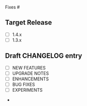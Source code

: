 <!--

Describe in detail the changes you are proposing, and the rationale.

-->

<!--

Link any GitHub issues to be fixed by this PR, and add references to
prior related PRs.

-->

Fixes #

## Target Release

<!--

If targeting the next patch release, use the appropriate x.y-backport
label to enable the backport bot.

In normal circumstances we only target changes at the upcoming minor
release, or as a patch to the current minor version. If you need to
port a security fix to an older release, highlight this here.

-->

- [ ] 1.4.x
- [ ] 1.3.x

## Draft CHANGELOG entry

<!--

Choose a category:

-->

- [ ] NEW FEATURES
- [ ] UPGRADE NOTES
- [ ] ENHANCEMENTS
- [ ] BUG FIXES
- [ ] EXPERIMENTS

<!--

Write a short description of the user-facing change. Examples:

- `terraform show -json`: Fixed crash with sensitive set values.
- When rendering a diff, Terraform now quotes the name of any object attribute whose string representation is not a valid identifier.
- The local token configuration in the cloud and remote backend now has higher priority than a token specified in a credentials block in the CLI configuration.

--> 

-  
